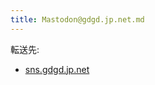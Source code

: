 ```yaml
---
title: Mastodon@gdgd.jp.net.md
---
```

<div>

転送先:

-   [sns.gdgd.jp.net](/Sns.gdgd.jp.net "Sns.gdgd.jp.net")

</div>

<div>

</div>
